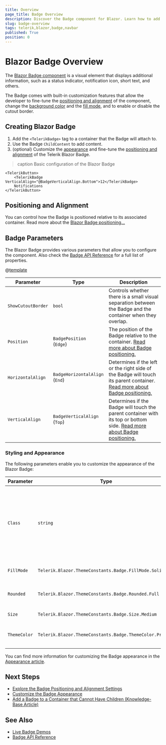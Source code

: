 ```yaml
---
title: Overview
page_title: Badge Overview
description: Discover the Badge component for Blazor. Learn how to add the component to your app and explore its configuration options, such as positioning and alignment.
slug: badge-overview
tags: telerik,blazor,badge,navbar
published: True
position: 0
---
```


# Blazor Badge Overview

The <a href = "https://www.telerik.com/blazor-ui/badge" target="_blank">Blazor Badge component</a> is a visual element that displays additional information, such as a status indicator, notification icon, short text, and others.

The Badge comes with built-in customization features that allow the developer to fine-tune the [positioning and alignment](slug://badge-position-alignment) of the component, change the [background color](slug://badge-appearance#themecolor) and the [fill mode](slug://badge-appearance#fillmode), and to enable or disable the cutout border.

## Creating Blazor Badge

1. Add the `<TelerikBadge>` tag to a container that the Badge will attach to.
1. Use the Badge `ChildContent` to add content.
1. (optional) Customize the [appearance](slug://badge-appearance) and fine-tune the [positioning and alignment](slug://badge-position-alignment) of the Telerik Blazor Badge.

>caption Basic configuration of the Blazor Badge

````RAZOR
<TelerikButton>
    <TelerikBadge VerticalAlign="@BadgeVerticalAlign.Bottom">12</TelerikBadge>
    Notifications
</TelerikButton>
````

## Positioning and Alignment

You can control how the Badge is positioned relative to its associated container. Read more about the [Blazor Badge positioning...](slug://badge-position-alignment)

## Badge Parameters

The Blazor Badge provides various parameters that allow you to configure the component. Also check the [Badge API Reference](/blazor-ui/api/Telerik.Blazor.Components.TelerikBadge) for a full list of properties.

@[template](/_contentTemplates/common/parameters-table-styles.md#table-layout)

| Parameter | Type | Description |
| ----------- | ----------- | ----------- |
| `ShowCutoutBorder` | `bool` | Controls whether there is a small visual separation between the Badge and the container when they overlap. |
| `Position` | `BadgePosition ` <br /> (`Edge`) | The position of the Badge relative to the container. [Read more about Badge positioning.](slug://badge-position-alignment) |
| `HorizontalAlign` | `BadgeHorizontalAlign ` <br /> (`End`) | Determines if the left or the right side of the Badge will touch its parent container. [Read more about Badge positioning.](slug://badge-position-alignment) |
| `VerticalAlign` | `BadgeVerticalAlign  ` <br /> (`Top`) | Determines if the Badge will touch the parent container with its top or bottom side. [Read more about Badge positioning.](slug://badge-position-alignment) |

### Styling and Appearance

The following parameters enable you to customize the appearance of the Blazor Badge:

| Parameter | Type | Description |
| --- | --- | --- |
| `Class` | `string` | Defines the `<div class="k-badge">` CSS class rendered on the main wrapping element of the Badge component. Use it for [styling customizations](slug://themes-override). |
| `FillMode` | `Telerik.Blazor.ThemeConstants.Badge.FillMode.Solid` | Controls how the Badge is filled. |
| `Rounded` | `Telerik.Blazor.ThemeConstants.Badge.Rounded.Full` | Defines how rounded the borders of the Badge are. |
| `Size` | `Telerik.Blazor.ThemeConstants.Badge.Size.Medium` | Sets the size of the Badge. |
| `ThemeColor` | `Telerik.Blazor.ThemeConstants.Badge.ThemeColor.Primary` | Adjusts the background color of the Badge. |

You can find more information for customizing the Badge appearance in the [Appearance article](slug://badge-appearance).

## Next Steps

* [Explore the Badge Positioning and Alignment Settings](slug://badge-position-alignment)
* [Customize the Badge Appearance](slug://badge-appearance)
* [Add a Badge to a Container that Cannot Have Children (Knowledge-Base Article)](slug://kb-badge-container-no-children)

## See Also

* [Live Badge Demos](https://demos.telerik.com/blazor-ui/badge/overview)
* [Badge API Reference](/blazor-ui/api/Telerik.Blazor.Components.TelerikBadge)

